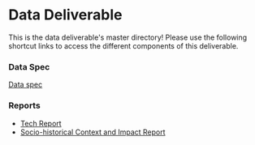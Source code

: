 # Data Deliverable
This is the data deliverable's master directory! Please use the following shortcut links to access the different components of this deliverable.

### Data Spec ###
[Data spec](data/)

### Reports ###
- [Tech Report](reports/tech_report/)
- [Socio-historical Context and Impact Report](reports/social_impact_report)